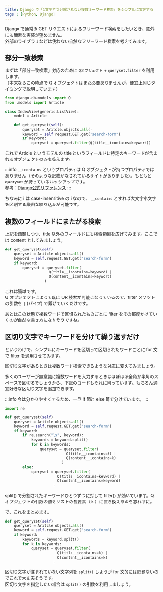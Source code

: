 ```yaml
---
title: Django で「1文字ずつ分解されない複数キーワード検索」をシンプルに実装する
tags : [Python, Django]
---
```


Django で通常の GET リクエストによるフリーワード検索をしたいとき、意外にも簡素な実装が望めません。  
外部のライブラリなどは使わない自然なフリーワード検索を考えてみます。

## 部分一致検索

まずは「部分一致検索」対応のために `Qオブジェクト` + `queryset.filter` を利用します。  
（本来ならこの時点で Q オブジェクトはまだ必要ありませんが、便宜上同じタイミングで説明しています）

```python
from django.db.models import Q
from .models import Article

class IndexView(generic.ListView):
    model = Article

    def get_queryset(self):
        queryset = Aritcle.objects.all()
        keyword = self.request.GET.get("search-form")
        if keyword:
            queryset = queryset.filter(Q(title__icontains=keyword))
```

これで Article というモデルの title というフィールドに特定のキーワードが含まれるオブジェクトのみを扱えます。

:::info
`__icontains` というプロパティは Q オブジェクトが持つプロパティではありません（そのような記載がなされているサイトがありました）。もともと queryset が持っているルックアップです。  
参考：[Django公式リファレンス](https://docs.djangoproject.com/en/2.2/ref/models/querysets/#id4)
:::

ちなみに i は case-insensitive の i なので、 `__contains` とすれば大文字小文字を区別する厳密な絞り込みが可能です。

## 複数のフィールドにまたがる検索

上記を踏襲しつつ、title 以外のフィールドにも検索範囲を広げてみます。ここでは content としてみましょう。

```python
def get_queryset(self):
    queryset = Aritcle.objects.all()
    keyword = self.request.GET.get("search-form")
    if keyword:
        queryset = queryset.filter(
                    Q(title__icontains=keyword) | 
                    Q(content__icontains=keyword)
                  )
```

これは簡単です。  
Q オブジェクトによって既に OR 検索が可能になっているので、filter メソッドの引数を `|` (パイプ) で繋げていくだけです。

あとはこの状態で複数ワードで区切られたものごとに filter をその都度かけていくのが自然な書き方になりそうですね。

## 区切り文字でキーワードを分けて繰り返すだけ

というわけで、シンプルにキーワードを区切って区切られたワードごとに for 文で filter を適用させてみます。

区切り文字があるときは複数ワード検索できるような対応に変えてみましょう。

多くのユーザーが無意識に複数ワードを入力するときはほぼほぼ全角か半角のスペースで区切るでしょうから、下記のコードもそれに則っています。もちろん適宜好きな区切り文字を追加できます。

:::info
今は分かりやすくするため、一旦 if 節と else 節で分けています。
:::

```python
import re

def get_queryset(self):
    queryset = Aritcle.objects.all()
    keyword = self.request.GET.get("search-form")
    if keyword:
        if re.search("\s", keyword):
            keywords = keyword.split()
            for k in keywords:
                queryset = queryset.filter(
                            Q(title__icontains=k) | 
                            Q(content__icontains=k)
                          )
        else:
            queryset = queryset.filter(
                        Q(title__icontains=keyword) | 
                        Q(content__icontains=keyword)
                      )
```

split() で分割されたキーワードひとつずつに対して filter() が効いています。Q オブジェクトの引数の値をリストの各要素（ `k` ）に置き換えるのを忘れずに。

で、これをまとめます。

```python
def get_queryset(self):
    queryset = Aritcle.objects.all()
    keyword = self.request.GET.get("search-form")
    if keyword:
        keywords = keyword.split()
        for k in keywords:
            queryset = queryset.filter(
                        Q(title__icontains=k) | 
                        Q(content__icontains=k)
                      )
```

区切り文字が含まれていない文字列を `split()` しようが for 文的には問題ないのでこれで大丈夫そうです。  
区切り文字を指定したい場合は `split()` の引数を利用しましょう。
